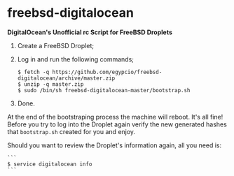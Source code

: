 # freebsd-digitalocean

**DigitalOcean's Unofficial rc Script for FreeBSD Droplets**

1. Create a FreeBSD Droplet;
2. Log in and run the following commands;

    ```
    $ fetch -q https://github.com/egypcio/freebsd-digitalocean/archive/master.zip  
    $ unzip -q master.zip
    $ sudo /bin/sh freebsd-digitalocean-master/bootstrap.sh
    ```
	
3. Done.

At the end of the bootstraping process the machine will reboot. It's all fine! Before you try to log into the Droplet again verify the new generated hashes that `bootstrap.sh` created for you and enjoy.

Should you want to review the Droplet's information again, all you need is:

    ```
    $ service digitalocean info
    ```

